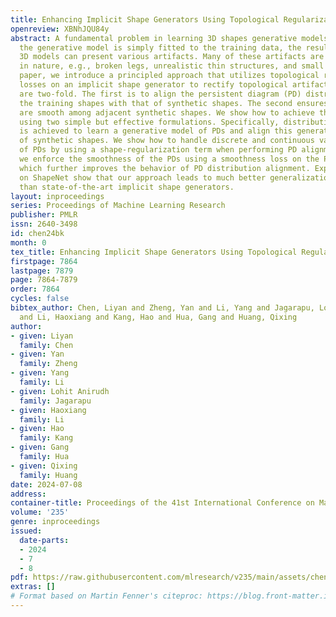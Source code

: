 ```yaml
---
title: Enhancing Implicit Shape Generators Using Topological Regularizations
openreview: XBNhJQU84y
abstract: A fundamental problem in learning 3D shapes generative models is that when
  the generative model is simply fitted to the training data, the resulting synthetic
  3D models can present various artifacts. Many of these artifacts are topological
  in nature, e.g., broken legs, unrealistic thin structures, and small holes. In this
  paper, we introduce a principled approach that utilizes topological regularization
  losses on an implicit shape generator to rectify topological artifacts. The objectives
  are two-fold. The first is to align the persistent diagram (PD) distribution of
  the training shapes with that of synthetic shapes. The second ensures that the PDs
  are smooth among adjacent synthetic shapes. We show how to achieve these two objectives
  using two simple but effective formulations. Specifically, distribution alignment
  is achieved to learn a generative model of PDs and align this generator with PDs
  of synthetic shapes. We show how to handle discrete and continuous variabilities
  of PDs by using a shape-regularization term when performing PD alignment. Moreover,
  we enforce the smoothness of the PDs using a smoothness loss on the PD generator,
  which further improves the behavior of PD distribution alignment. Experimental results
  on ShapeNet show that our approach leads to much better generalization behavior
  than state-of-the-art implicit shape generators.
layout: inproceedings
series: Proceedings of Machine Learning Research
publisher: PMLR
issn: 2640-3498
id: chen24bk
month: 0
tex_title: Enhancing Implicit Shape Generators Using Topological Regularizations
firstpage: 7864
lastpage: 7879
page: 7864-7879
order: 7864
cycles: false
bibtex_author: Chen, Liyan and Zheng, Yan and Li, Yang and Jagarapu, Lohit Anirudh
  and Li, Haoxiang and Kang, Hao and Hua, Gang and Huang, Qixing
author:
- given: Liyan
  family: Chen
- given: Yan
  family: Zheng
- given: Yang
  family: Li
- given: Lohit Anirudh
  family: Jagarapu
- given: Haoxiang
  family: Li
- given: Hao
  family: Kang
- given: Gang
  family: Hua
- given: Qixing
  family: Huang
date: 2024-07-08
address:
container-title: Proceedings of the 41st International Conference on Machine Learning
volume: '235'
genre: inproceedings
issued:
  date-parts:
  - 2024
  - 7
  - 8
pdf: https://raw.githubusercontent.com/mlresearch/v235/main/assets/chen24bk/chen24bk.pdf
extras: []
# Format based on Martin Fenner's citeproc: https://blog.front-matter.io/posts/citeproc-yaml-for-bibliographies/
---
```

